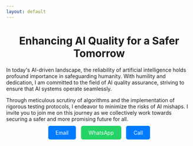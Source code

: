 ```yaml
---
layout: default
---
```


<h1 style="text-align: center;">Enhancing AI Quality for a Safer Tomorrow</h1>

<p>In today's AI-driven landscape, the reliability of artificial intelligence holds profound importance in safeguarding humanity. With humility and dedication, I am committed to the field of AI quality assurance, striving to ensure that AI systems operate seamlessly.</p>

<p>Through meticulous scrutiny of algorithms and the implementation of rigorous testing protocols, I endeavor to minimize the risks of AI mishaps. I invite you to join me on this journey as we collectively work towards securing a safer and more promising future for all.</p>

<!-- Stylized buttons for Email, WhatsApp, and Call -->
<div style="text-align: center; margin-top: 20px;">
  <a href="mailto:adichourasiya@gmail.com" style="text-decoration: none; color: #ffffff; background-color: #007bff; padding: 10px 20px; border-radius: 5px; margin-right: 10px;">Email</a>
  <a href="https://wa.me/12369992000" style="text-decoration: none; color: #ffffff; background-color: #25D366; padding: 10px 20px; border-radius: 5px; margin-right: 10px;">WhatsApp</a>
  <a href="tel:+12369992000" style="text-decoration: none; color: #ffffff; background-color: #007bff; padding: 10px 20px; border-radius: 5px;">Call</a>
</div>
